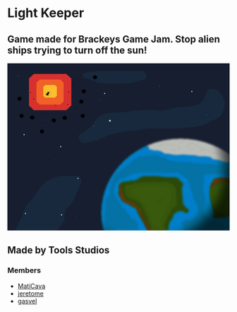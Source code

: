 # Light Keeper
## Game made for Brackeys Game Jam. Stop alien ships trying to turn off the sun!

![titleImage](https://github.com/gasvel/Light-Keeper/blob/master/Light%20Keeper/Assets/Backgrounds/TitleScreen1.jpg) 

## Made by Tools Studios
### Members
* [MatiCava](https://github.com/MatiCava)
* [jeretome](https://github.com/jeretome)
* [gasvel](https://github.com/gasvel)
